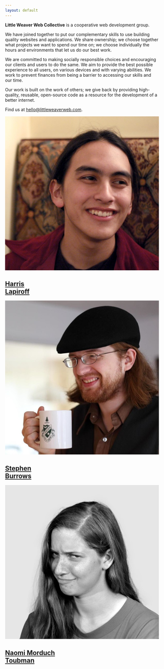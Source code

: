 ```yaml
---
layout: default
---
```


<strong class="co-name">Little Weaver Web Collective</strong> is a cooperative web development group.

We have joined together to put our complementary skills to use building quality websites and applications. We share ownership; we choose together what projects we want to spend our time on; we choose individually the hours and environments that let us do our best work.

We are committed to making socially responsible choices and encouraging our clients and users to do the same. We aim to provide the best possible experience to all users, on various devices and with varying abilities. We work to prevent finances from being a barrier to accessing our skills and our time.

Our work is built on the work of others; we give back by providing high-quality, reusable, open-source code as a resource for the development of a better internet.

Find us at <a href="mailto:hello@littleweaverweb.com">hello@littleweaverweb.com</a>.

<div class="container-fluid margin-leader">
	<div class="row">
		<div class="col-sm-4">
			<img src="/static/images/harris.jpg" class="img-circle img-responsive" />
			<h2 class="member-name">
				<a href="https://github.com/harrislapiroff">Harris <br class="hidden-xs" />Lapiroff</a>
			</h2>
		</div>
		<div class="col-sm-4">
			<img src="/static/images/stephen.jpg" class="img-circle img-responsive" />
			<h2 class="member-name">
				<a href="https://github.com/melinath">Stephen <br class="hidden-xs" />Burrows</a>
			</h2>
		</div>
		<div class="col-sm-4">
			<img src="/static/images/naomi.jpg" class="img-circle img-responsive" />
			<h2 class="member-name">
				<a href="https://github.com/nmorduch">Naomi Morduch <br class="hidden-xs" />Toubman</a>
			</h2>
		</div>
	</div>
</div>